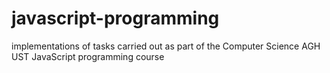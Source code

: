 # javascript-programming
implementations of tasks carried out as part of the Computer Science AGH UST JavaScript programming course
